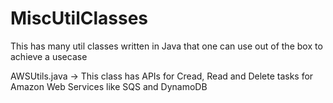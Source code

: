 # MiscUtilClasses
This has many util classes written in Java that one can use out of the box to achieve a usecase

AWSUtils.java -> This class has APIs for Cread, Read and Delete tasks for Amazon Web Services like SQS and DynamoDB
